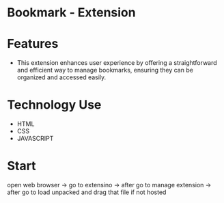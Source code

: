 
# Bookmark - Extension

# Features 
* This extension enhances user experience by offering a straightforward and efficient way to manage bookmarks, ensuring they can be organized and accessed easily.

# Technology Use 
* HTML
* CSS
* JAVASCRIPT

# Start

open web browser
    -> go to extensino 
    -> after go to manage extension
    -> after go to load unpacked and drag that file if not hosted 
    